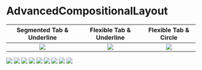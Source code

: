 # AdvancedCompositionalLayout

| Segmented Tab &  Underline | Flexible Tab &  Underline | Flexible Tab & Circle |
|:---:|:---:|:---:|
| <img src="https://github.com/tarikbozyak/AdvancedCompositionalLayout/blob/main/taskCaption.gif"> | <img src="https://github.com/tarikbozyak/AdvancedCompositionalLayout/blob/main/taskCaption.gif"> | <img src="https://github.com/tarikbozyak/AdvancedCompositionalLayout/blob/main/taskCaption.gif"> | 

<img src="https://github.com/tarikbozyak/AdvancedCompositionalLayout/blob/main/gif/grid.gif">

<img src="https://github.com/tarikbozyak/AdvancedCompositionalLayout/blob/main/gif/verticalWaterfall.gif">

<img src="https://github.com/tarikbozyak/AdvancedCompositionalLayout/blob/main/gif/multiSection.gif">

<img src="https://github.com/tarikbozyak/AdvancedCompositionalLayout/blob/main/gif/pagination.gif">

<img src="https://github.com/tarikbozyak/AdvancedCompositionalLayout/blob/main/gif/horizontal%20nested%20group%202.gif">

<img src="https://github.com/tarikbozyak/AdvancedCompositionalLayout/blob/main/gif/horizontal%20nested%20group.gif">

<img src="https://github.com/tarikbozyak/AdvancedCompositionalLayout/blob/main/gif/horizontal%20waterfall.gif">

<img src="https://github.com/tarikbozyak/AdvancedCompositionalLayout/blob/main/gif/tabHeader.gif">

<img src="https://github.com/tarikbozyak/AdvancedCompositionalLayout/blob/main/gif/taskBanner.gif">


